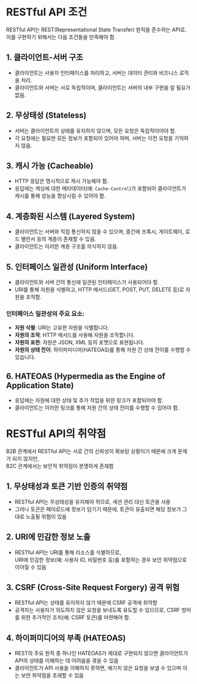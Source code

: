 # RESTful API 조건

RESTful API는 REST(Representational State Transfer) 원칙을 준수하는 API로. 이를 구현하기 위해서는 다음 조건들을 만족해야 함.

## 1. 클라이언트-서버 구조
- 클라이언트는 사용자 인터페이스를 처리하고, 서버는 데이터 관리와 비즈니스 로직을 처리.
- 클라이언트와 서버는 서로 독립적이며, 클라이언트는 서버의 내부 구현을 알 필요가 없음.

## 2. 무상태성 (Stateless)
- 서버는 클라이언트의 상태를 유지하지 않으며, 모든 요청은 독립적이어야 함.
- 각 요청에는 필요한 모든 정보가 포함되어 있어야 하며, 서버는 이전 요청을 기억하지 않음.

## 3. 캐시 가능 (Cacheable)
- HTTP 응답은 명시적으로 캐시 가능해야 함.
- 응답에는 캐싱에 대한 메타데이터(예: `Cache-Control`)가 포함되어 클라이언트가 캐시를 통해 성능을 향상시킬 수 있어야 함.

## 4. 계층화된 시스템 (Layered System)
- 클라이언트는 서버와 직접 통신하지 않을 수 있으며, 중간에 프록시, 게이트웨이, 로드 밸런서 등의 계층이 존재할 수 있음.
- 클라이언트는 이러한 계층 구조를 의식하지 않음.

## 5. 인터페이스 일관성 (Uniform Interface)
- 클라이언트와 서버 간의 통신에 일관된 인터페이스가 사용되어야 함.
- URI를 통해 자원을 식별하고, HTTP 메서드(GET, POST, PUT, DELETE 등)로 자원을 조작함.

### 인터페이스 일관성의 주요 요소:
  - **자원 식별**: URI는 고유한 자원을 식별합니다.
  - **자원의 조작**: HTTP 메서드를 사용해 자원을 조작합니다.
  - **자원의 표현**: 자원은 JSON, XML 등의 포맷으로 표현됩니다.
  - **자원의 상태 전이**: 하이퍼미디어(HATEOAS)를 통해 자원 간 상태 전이를 수행할 수 있습니다.

## 6. HATEOAS (Hypermedia as the Engine of Application State)
- 응답에는 자원에 대한 상태 및 추가 작업을 위한 링크가 포함되어야 함.
- 클라이언트는 이러한 링크를 통해 자원 간의 상태 전이를 수행할 수 있어야 함.

# RESTful API의 취약점

B2B 관계에서 RESTful API는 서로 간의 신뢰성이 확보된 상황이기 때문에 크게 문제가 되지 않지만, <br>
B2C 관계에서는 보안적 취약점이 분명하게 존재함

## 1. 무상태성과 토큰 기반 인증의 취약점
- RESTful API는 무상태성을 유지해야 하므로, 세션 관리 대신 토큰을 사용
- 그러나 토큰은 페이로드에 정보가 담기기 때문에, 토큰이 유출되면 해당 정보가 그대로 노출될 위험이 있음 

## 2. URI에 민감한 정보 노출
- RESTful API는 URI를 통해 리소스를 식별하므로, <br>
  URI에 민감한 정보(예: 사용자 ID, 비밀번호 등)를 포함하는 경우 보안 취약점으로 이어질 수 있음

## 3. CSRF (Cross-Site Request Forgery) 공격 위험
- RESTful API는 상태를 유지하지 않기 때문에 CSRF 공격에 취약함
- 공격자는 사용자가 의도하지 않은 요청을 보내도록 유도할 수 있으므로, CSRF 방어를 위한 추가적인 조치(예: CSRF 토큰)를 마련해야 함.

## 4. 하이퍼미디어의 부족 (HATEOAS)
- REST의 주요 원칙 중 하나인 HATEOAS가 제대로 구현되지 않으면 클라이언트가 API의 상태를 이해하는 데 어려움을 겪을 수 있음
- 클라이언트가 API 사용을 이해하지 못하면, 예기치 않은 요청을 보낼 수 있으며 이는 보안 취약점을 초래할 수 있음


    
